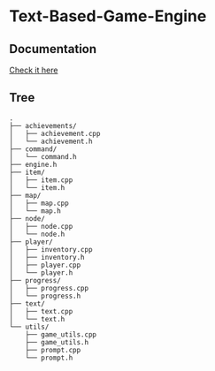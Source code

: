 # Text-Based-Game-Engine

## Documentation

[Check it here](https://github.com/DMG-TechLabs/Text-Based-Game-Engine/blob/main/Documentation.md)

## Tree

```
.
├── achievements/
│   ├── achievement.cpp
│   └── achievement.h
├── command/
│   └── command.h
├── engine.h
├── item/
│   ├── item.cpp
│   └── item.h
├── map/
│   ├── map.cpp
│   └── map.h
├── node/
│   ├── node.cpp
│   └── node.h
├── player/
│   ├── inventory.cpp
│   ├── inventory.h
│   ├── player.cpp
│   └── player.h
├── progress/
│   ├── progress.cpp
│   └── progress.h
├── text/
│   ├── text.cpp
│   └── text.h
└── utils/
    ├── game_utils.cpp
    ├── game_utils.h
    ├── prompt.cpp
    └── prompt.h

```
